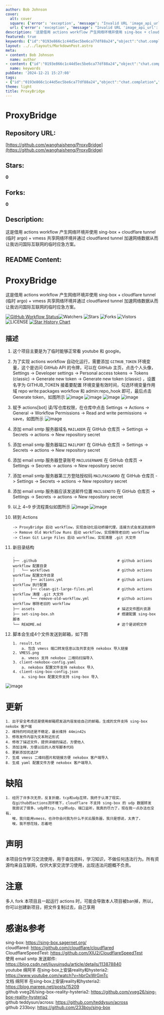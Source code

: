 ```yaml
---
author: Bob Johnson
cover:
  alt: cover
  square: {'error': 'exception', 'message': "Invalid URL 'image_api_url': No scheme supplied. Perhaps you meant https://image_api_url?"}
  url: {'error': 'exception', 'message': "Invalid URL 'image_api_url': No scheme supplied. Perhaps you meant https://image_api_url?"}
description: '这是借用 actions workflow 产生网络环境并使用 sing-box + cloudflare tunnel (临时 argo) + vmess 共享网络环境并通过 cloudflared tunnel 加速网络数据从而让我访问国际互联网的临时应急方案。'
featured: true
keywords: {"id":"0193e866c1c44d5ec5be6ca77df88a24","object":"chat.completion","created":1734770868,"model":"Qwen/Qwen2.5-7B-Instruct","choices":[{"index":0,"message":{"role":"assistant","content":"### 关键词\n- ProxyBridge\n- workflow\n- sing-box\n- cloudflare tunnel\n- vmess\n- cloudflared tunnel\n- 国际互联网\n- 临时应急方案\n- GITHUB_TOKEN\n- environment variables\n- email smtp\n- secret\n-_actions\n- 二维码\n- .git large files\n\n### 标签\n- 技术方案\n- 互联网访问\n- GitHub Actions\n- 代理工具\n- 网络加速\n- 开源项目\n- 邮件通知\n- 系统配置\n- 安全措施"},"finish_reason":"stop"}],"usage":{"prompt_tokens":1843,"completion_tokens":127,"total_tokens":1970},"system_fingerprint":""}
layout: ../../layouts/MarkdownPost.astro
meta:
- content: Bob Johnson
  name: author
- content: {"id":"0193e866c1c44d5ec5be6ca77df88a24","object":"chat.completion","created":1734770868,"model":"Qwen/Qwen2.5-7B-Instruct","choices":[{"index":0,"message":{"role":"assistant","content":"### 关键词\n- ProxyBridge\n- workflow\n- sing-box\n- cloudflare tunnel\n- vmess\n- cloudflared tunnel\n- 国际互联网\n- 临时应急方案\n- GITHUB_TOKEN\n- environment variables\n- email smtp\n- secret\n-_actions\n- 二维码\n- .git large files\n\n### 标签\n- 技术方案\n- 互联网访问\n- GitHub Actions\n- 代理工具\n- 网络加速\n- 开源项目\n- 邮件通知\n- 系统配置\n- 安全措施"},"finish_reason":"stop"}],"usage":{"prompt_tokens":1843,"completion_tokens":127,"total_tokens":1970},"system_fingerprint":""}
  name: keywords
pubDate: '2024-12-21 15:27:08'
tags:
- {"id":"0193e866c1c44d5ec5be6ca77df88a24","object":"chat.completion","created":1734770868,"model":"Qwen/Qwen2.5-7B-Instruct","choices":[{"index":0,"message":{"role":"assistant","content":"### 关键词\n- ProxyBridge\n- workflow\n- sing-box\n- cloudflare tunnel\n- vmess\n- cloudflared tunnel\n- 国际互联网\n- 临时应急方案\n- GITHUB_TOKEN\n- environment variables\n- email smtp\n- secret\n-_actions\n- 二维码\n- .git large files\n\n### 标签\n- 技术方案\n- 互联网访问\n- GitHub Actions\n- 代理工具\n- 网络加速\n- 开源项目\n- 邮件通知\n- 系统配置\n- 安全措施"},"finish_reason":"stop"}],"usage":{"prompt_tokens":1843,"completion_tokens":127,"total_tokens":1970},"system_fingerprint":""}
theme: light
title: ProxyBridge
---
```


# ProxyBridge

## Repository URL: 
[https://github.com/wanghaisheng/ProxyBridge](https://github.com/wanghaisheng/ProxyBridge)

## Stars: 
**0**

## Forks: 
**0**

## Description: 
这是借用 actions workflow 产生网络环境并使用 sing-box + cloudflare tunnel (临时 argo) + vmess 共享网络环境并通过 cloudflared tunnel 加速网络数据从而让我访问国际互联网的临时应急方案。

## README Content: 
# ProxyBridge
这是借用 actions workflow 产生网络环境并使用 sing-box + cloudflare tunnel (临时 argo) + vmess 共享网络环境并通过 cloudflared tunnel 加速网络数据从而让我访问国际互联网的临时应急方案。

[![GitHub Workflow Status](https://github.com/20241204/ProxyBridge/actions/workflows/actions.yml/badge.svg)](https://github.com/20241204/ProxyBridge/actions/workflows/actions.yml)![Watchers](https://img.shields.io/github/watchers/20241204/ProxyBridge) ![Stars](https://img.shields.io/github/stars/20241204/ProxyBridge) ![Forks](https://img.shields.io/github/forks/20241204/ProxyBridge) ![Vistors](https://visitor-badge.laobi.icu/badge?page_id=20241204.ProxyBridge) ![LICENSE](https://img.shields.io/badge/license-CC%20BY--SA%204.0-green.svg)
<a href="https://star-history.com/#20241204/ProxyBridge&Date">
  <picture>
    <source media="(prefers-color-scheme: dark)" srcset="https://api.star-history.com/svg?repos=20241204/ProxyBridge&type=Date&theme=dark" />
    <source media="(prefers-color-scheme: light)" srcset="https://api.star-history.com/svg?repos=20241204/ProxyBridge&type=Date" />
    <img alt="Star History Chart" src="https://api.star-history.com/svg?repos=20241204/ProxyBridge&type=Date" />
  </picture>
</a>

## 描述
1. 这个项目主要是为了临时能够正常看 youtube 和 google。  
2. 为了实现 actions workflow 自动化运行，需要添加 `GITHUB_TOKEN` 环境变量，这个是访问 GitHub API 的令牌，可以在 GitHub 主页，点击个人头像，Settings -> Developer settings -> Personal access tokens -> Tokens (classic) -> Generate new token -> Generate new token (classic) ，设置名字为 GITHUB_TOKEN 接着要配置 环境变量有效时间，勾选环境变量作用域 repo write:packages workflow 和 admin:repo_hook 即可，最后点击Generate token，如图所示
![image](assets/00.jpeg)
![image](assets/01.jpeg)
![image](assets/02.jpeg)
![image](assets/03.jpeg)

3. 赋予 actions[bot] 读/写仓库权限，在仓库中点击 Settings -> Actions -> General -> Workflow Permissions -> Read and write permissions -> save，如图所示
![image](assets/04.jpeg) 

4. 添加 email smtp 服务器域名 `MAILADDR` 在 GitHub 仓库页 -> Settings -> Secrets -> actions -> New repository secret    
5. 添加 email smtp 服务器端口 `MAILPORT` 在 GitHub 仓库页 -> Settings -> Secrets -> actions -> New repository secret    
6. 添加 email smtp 服务器登录账号 `MAILUSERNAME` 在 GitHub 仓库页 -> Settings -> Secrets -> actions -> New repository secret  
7. 添加 email smtp 服务器第三方登陆授权码 `MAILPASSWORD` 在 GitHub 仓库页 -> Settings -> Secrets -> actions -> New repository secret  
8. 添加  email smtp 服务器应该发送邮件位置 `MAILSENDTO` 在 GitHub 仓库页 -> Settings -> Secrets -> actions -> New repository secret
9. 以上 4~9 步流程类似如图所示
![image](assets/05.jpeg)
![image](assets/06.jpeg)

10. 转到 Actions

        -> ProxyBridge 启动 workflow，实现自动化启动桥接代理，连接方式会发送到邮件  
        -> Remove Old Workflow Runs 启动 workflow，实现移除老旧的 workflow  
        -> Clean Git Large Files 启动 workflow，实现清理 .git 大文件  

12. 新目录结构  

        .
        ├── .github                                     # github actions workflow 配置目录  
        │   └── workflows                               # github actions workflow 配置文件目录  
        │       ├── actions.yml                         # github actions workflow 执行配置
        │       ├── clean-git-large-files.yml           # github actions workflow 清理 .git 大文件
        │       └── remove-old-workflow.yml             # github actions workflow 移除老旧的 workflow
        ├── assets                                      # 描述文件图片资源
        ├── set-sing-box.sh                             # 搭建配置 sing-box 脚本  
        └── README.md                                   # 这个是说明文件   

14. 脚本会生成4个文件发送到邮箱，如下图  

        1. result.txt
            a. 包含 vmess 端口转发信息以及共享支持 nekobox 导入链接
        2. VMESS.png
            a. vmess 支持 nekobox 二维码扫描导入
        3. client-nekobox-config.yaml
            a. nekobox 配置文件支持 nekobox 导入
        4. client-sing-box-config.json
            a. sing-box 配置文件支持 sing-box 导入

![image](assets/07.jpeg)

# 更新
    1. 出于安全考虑还是使用邮箱把发送内容发给自己的邮箱，生成的文件支持 sing-box nekobx 客户端  
    2. 维持的时间还是不稳定，最长维持 44min42s  
    3. 修改发件内容为文本附近形式  
    4. 修改了描述文件，提供详细的描述，方便他人
    5. 添加注释，方便以后的人改写脚本代码
    6. 更新添加优选IP
    7. 生成 vmess 二维码图片和链接方便 nekobox 客户端导入
    8. 生成 yaml 配置文件方便 nekobox 客户端导入

# 缺陷
    1. 经历了许多次无奈，反复折磨，tcp和udp互转，我终于认清了现实，
       在github的actions流环境下，cloudflare 不支持 sing-box 的 udp 数据转发
       我尝试了很多，udp转tcp，tcp转udp，端口监听，我真的尽力了，现在我一点办法也没有，
       唉，我只能用vmess，也许你会问我为什么不买云服务器，我只是想说，太贵了，
       唉，我不想花钱，忍着吧

# 声明
本项目仅作学习交流使用，用于查找资料，学习知识，不做任何违法行为。所有资源均来自互联网，仅供大家交流学习使用，出现违法问题概不负责。  

# 注意
多人 fork 本项目且一起运行 actions 时，可能会导致本人项目被ban掉，所以，你可以创建新项目，把文件复制过去，自己享用

# 感谢&参考  
sing-box: https://sing-box.sagernet.org/   
cloudflared: https://github.com/cloudflare/cloudflared  
CloudflareSpeedTest: https://github.com/XIU2/CloudflareSpeedTest  
使用 email smtp 发送邮件: https://blog.csdn.net/liuyuinsdu/article/details/113878840  
youtube 绵阿羊 在sing-box上安装reality和hysteria2: https://www.youtube.com/watch?v=hbrOxWrGmTc  
文档 绵阿羊 在sing-box上安装reality和hysteria2: https://blog.mareep.net/posts/15209  
github vveg26/sing-box-reality-hysteria2: https://github.com/vveg26/sing-box-reality-hysteria2  
github teddysun/across: https://github.com/teddysun/across  
github 233boy: https://github.com/233boy/sing-box

